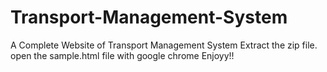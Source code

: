 # Transport-Management-System
A Complete Website of Transport Management System
Extract the zip file.
open the sample.html file with google chrome
Enjoyy!!
